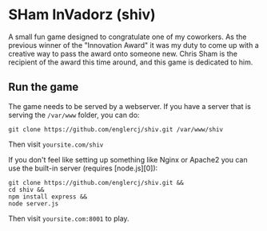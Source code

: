 # SHam InVadorz (shiv)

A small fun game designed to congratulate one of my coworkers. As the previous winner of the "Innovation Award"
it was my duty to come up with a creative way to pass the award onto someone new. Chris Sham is the recipient
of the award this time around, and this game is dedicated to him.

## Run the game

The game needs to be served by a webserver. If you have a server that is serving the `/var/www` folder, you can do:

```shell
git clone https://github.com/englercj/shiv.git /var/www/shiv
```

Then visit `yoursite.com/shiv`

If you don't feel like setting up something like Nginx or Apache2 you can use the built-in server (requires [node.js][0]):

```shell
git clone https://github.com/englercj/shiv.git &&
cd shiv &&
npm install express &&
node server.js
```

Then visit `yoursite.com:8001` to play.